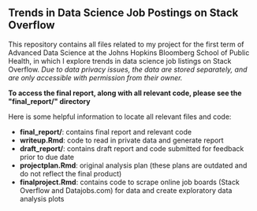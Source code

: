 ## Trends in Data Science Job Postings on Stack Overflow

This repository contains all files related to my project for the first term of Advanced Data Science at the Johns Hopkins Bloomberg School of Public Health, in which I explore trends in data science job listings on Stack Overflow. *Due to data privacy issues, the data are stored separately, and are only accessible with permission from their owner.*

**To access the final report, along with all relevant code, please see the "final_report/" directory**

Here is some helpful information to locate all relevant files and code:
- **final_report/**: contains final report and relevant code
- **writeup.Rmd**: code to read in private data and generate report
- **draft_report/**: contains draft report and code submitted for feedback prior to due date
- **projectplan.Rmd**: original analysis plan (these plans are outdated and do not reflect the final product)
- **finalproject.Rmd**: contains code to scrape online job boards (Stack Overflow and Datajobs.com) for data and create exploratory data analysis plots
